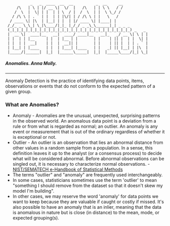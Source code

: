 ```
           _   _  ____  __  __          _  __     __           
     /\   | \ | |/ __ \|  \/  |   /\   | | \ \   / /           
    /  \  |  \| | |  | | \  / |  /  \  | |  \ \_/ /            
   / /\ \ | . ` | |  | | |\/| | / /\ \ | |   \   /             
  / ____ \| |\  | |__| | |  | |/ ____ \| |____| |              
 /_/_ _ \_\_| \_|\____/|_|_ |_/_/ _ _\_\______|_| _ _ _        
 (_|_|_|_|_|_|_|_|_|_|_|_|_|_|_|_|_|_|_|_|_|_|_|_|_|_|_) _   _ 
 |  __ \|  ____|__   __|  ____/ ____|__   __|_   _/ __ \| \ | |
 | |  | | |__     | |  | |__ | |       | |    | || |  | |  \| |
 | |  | |  __|    | |  |  __|| |       | |    | || |  | | . ` |
 | |__| | |____   | |  | |___| |____   | |   _| || |__| | |\  |
 |_____/|______|  |_|  |______\_____|  |_|  |_____\____/|_| \_|
```                                                                                                                              
##### Anomalies. Anna Molly.
***
Anomaly Detection is the practice of identifying data points, items, observations or events that do not conform to the expected pattern of a given group.

### What are Anomalies?

- Anomaly - Anomalies are the unusual, unexpected, surprising patterns in the observed world. An anomalous data point is a deviation from a rule or from what is regarded as normal; an outlier. An anomaly is any event or measurement that is out of the ordinary regardless of whether it is exceptional or not.
- Outlier - An outlier is an observation that lies an abnormal distance from other values in a random sample from a population. In a sense, this definition leaves it up to the analyst (or a consensus process) to decide what will be considered abnormal. Before abnormal observations can be singled out, it is necessary to characterize normal observations. - [NIST/SEMATECH e-Handbook of Statistical Methods](https://www.itl.nist.gov/div898/handbook/prc/section1/prc16.htm)
- The terms "outlier" and "anomaly" are frequently used interchangeably.
- In some cases, statisticians sometimes use the term 'outlier' to mean "something I should remove from the dataset so that it doesn't skew my model I'm building".
- In other cases, we may reserve the word 'anomaly' for data points we want to keep because they are valuable if caught or costly if missed. It's also possible to have an anomaly that is an inlier, meaning that the data is anomalous in nature but is close (in distance) to the mean, mode, or expected grouping(s).